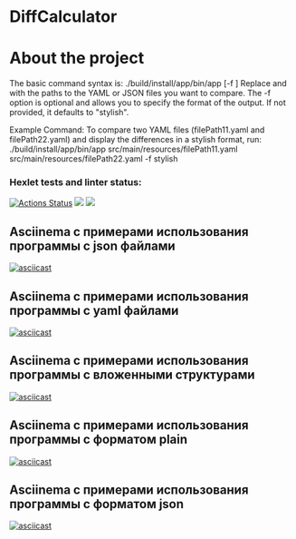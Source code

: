 # DiffCalculator
# About the project
The basic command syntax is: ./build/install/app/bin/app <file1> <file2> [-f <format>]
Replace <file1> and <file2> with the paths to the YAML or JSON files you want to compare.
The -f option is optional and allows you to specify the format of the output. If not provided, it defaults to "stylish".

Example Command:
To compare two YAML files (filePath11.yaml and filePath22.yaml) and display the differences in a stylish format, run:
./build/install/app/bin/app src/main/resources/filePath11.yaml src/main/resources/filePath22.yaml -f stylish



### Hexlet tests and linter status:
[![Actions Status](https://github.com/Grand9/java-project-71/actions/workflows/hexlet-check.yml/badge.svg)](https://github.com/Grand9/java-project-71/actions)
<a href="https://codeclimate.com/github/Grand9/java-project-71/maintainability"><img src="https://api.codeclimate.com/v1/badges/2f5ab6d10c107d535d74/maintainability" /></a>
<a href="https://codeclimate.com/github/Grand9/java-project-71/test_coverage"><img src="https://api.codeclimate.com/v1/badges/2f5ab6d10c107d535d74/test_coverage" /></a>

## Asciinema с примерами использования программы с json файлами
[![asciicast](https://asciinema.org/a/U83indOO2NstUWrAT0rBjlM4N.svg)](https://asciinema.org/a/U83indOO2NstUWrAT0rBjlM4N)

## Asciinema с примерами использования программы с yaml файлами
[![asciicast](https://asciinema.org/a/O4g8YNRWiQvwR6sf3RSWwREil.svg)](https://asciinema.org/a/O4g8YNRWiQvwR6sf3RSWwREil)

## Asciinema с примерами использования программы с вложенными структурами
[![asciicast](https://asciinema.org/a/Ew6EIsIFlQH0tGCDZ78JC7ozz.svg)](https://asciinema.org/a/Ew6EIsIFlQH0tGCDZ78JC7ozz)

## Asciinema с примерами использования программы с форматом plain
[![asciicast](https://asciinema.org/a/zY0gpYhCzZIsiA9V5wN4px7CP.svg)](https://asciinema.org/a/zY0gpYhCzZIsiA9V5wN4px7CP)

## Asciinema с примерами использования программы с форматом json
[![asciicast](https://asciinema.org/a/1J5nDmp5m4CVqBbRsfD957OSu.svg)](https://asciinema.org/a/1J5nDmp5m4CVqBbRsfD957OSu)
